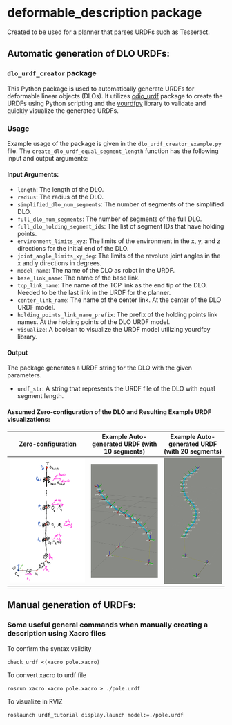 # deformable_description package

Created to be used for a planner that parses URDFs such as Tesseract.

## Automatic generation of DLO URDFs:
### `dlo_urdf_creator` package

This Python package is used to automatically generate URDFs for deformable linear objects (DLOs). It utilizes [odio_urdf](https://github.com/burakaksoy/odio_urdf.git) package to create the URDFs using Python scripting and the [yourdfpy](https://github.com/clemense/yourdfpy) library to validate and quickly visualize the generated URDFs.

### Usage

Example usage of the package is given in the `dlo_urdf_creator_example.py` file. The `create_dlo_urdf_equal_segment_length` function has the following input and output arguments:

#### Input Arguments:
- `length`: The length of the DLO.
- `radius`: The radius of the DLO.
- `simplified_dlo_num_segments`: The number of segments of the simplified DLO.
- `full_dlo_num_segments`: The number of segments of the full DLO.
- `full_dlo_holding_segment_ids`: The list of segment IDs that have holding points.
- `environment_limits_xyz`: The limits of the environment in the x, y, and z directions for the initial end of the DLO.
- `joint_angle_limits_xy_deg`: The limits of the revolute joint angles in the x and y directions in degrees.
- `model_name`: The name of the DLO as robot in the URDF.
- `base_link_name`: The name of the base link.
- `tcp_link_name`: The name of the TCP link as the end tip of the DLO. Needed to be the last link in the URDF for the planner.
- `center_link_name`: The name of the center link. At the center of the DLO URDF model.
- `holding_points_link_name_prefix`: The prefix of the holding points link names. At the holding points of the DLO URDF model.
- `visualize`: A boolean to visualize the URDF model utilizing yourdfpy library.

#### Output
The package generates a URDF string for the DLO with the given parameters.
- `urdf_str`: A string that represents the URDF file of the DLO with equal segment length.

#### Assumed Zero-configuration of the DLO and Resulting Example URDF visualizations:

Zero-configuration                |  Example Auto-generated URDF (with 10 segments) | Example Auto-generated URDF (with 20 segments)
:-------------------------:|:-------------------------:|:-------------------------:
![](./.imgs/Dlo-urdf-zero-config-hand-drawing_cropped.png)  |  ![](./.imgs/example_auto_generated_dlo_10_links_cropped.png) | ![](./.imgs/example_auto_generated_dlo_20_links_cropped.png)


## Manual generation of URDFs:
### Some useful general commands when manually creating a description using Xacro files

To confirm the syntax validity

```
check_urdf <(xacro pole.xacro)
```

To convert xacro to urdf file

```
rosrun xacro xacro pole.xacro > ./pole.urdf
```

To visualize in RVIZ

```
roslaunch urdf_tutorial display.launch model:=./pole.urdf
```
